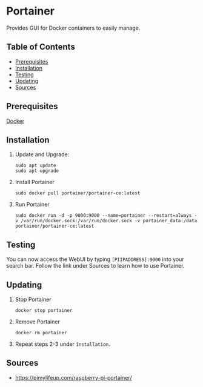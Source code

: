 # Portainer

Provides GUI for Docker containers to easily manage.

## Table of Contents

- [Prerequisites](#prerequisites)
- [Installation](#installation)
- [Testing](#testing)
- [Updating](#updating)
- [Sources](#sources)

## Prerequisites

[Docker](/Pi-Guide/Docker.md)

## Installation

1. Update and Upgrade:
   ```
   sudo apt update
   sudo apt upgrade
   ```
2. Install Portainer
   ```
   sudo docker pull portainer/portainer-ce:latest
   ```
3. Run Portainer
   ```
   sudo docker run -d -p 9000:9000 --name=portainer --restart=always -v /var/run/docker.sock:/var/run/docker.sock -v portainer_data:/data portainer/portainer-ce:latest
   ```

## Testing

You can now access the WebUI by typing `[PIIPADDRESS]:9000` into your search bar. Follow the link under Sources to learn how to use Portainer.

## Updating

1. Stop Portainer
   ```
   docker stop portainer
   ```
2. Remove Portainer
   ```
   docker rm portainer
   ```
3. Repeat steps 2-3 under `Installation`.

## Sources

- https://pimylifeup.com/raspberry-pi-portainer/

